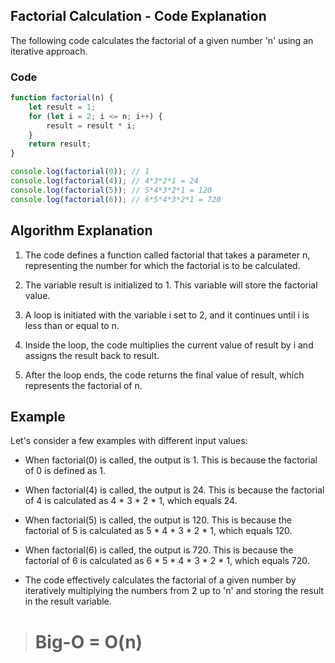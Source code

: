 ## Factorial Calculation - Code Explanation

The following code calculates the factorial of a given number 'n' using an iterative approach.

### Code

```javascript
function factorial(n) {
    let result = 1;
    for (let i = 2; i <= n; i++) {
        result = result * i;
    }
    return result;
}

console.log(factorial(0)); // 1
console.log(factorial(4)); // 4*3*2*1 = 24
console.log(factorial(5)); // 5*4*3*2*1 = 120
console.log(factorial(6)); // 6*5*4*3*2*1 = 720
```

## Algorithm Explanation
1. The code defines a function called factorial that takes a parameter n, representing the number for which the factorial is to be calculated.

2. The variable result is initialized to 1. This variable will store the factorial value.

3. A loop is initiated with the variable i set to 2, and it continues until i is less than or equal to n.

4. Inside the loop, the code multiplies the current value of result by i and assigns the result back to result.

5. After the loop ends, the code returns the final value of result, which represents the factorial of n.

## Example

Let's consider a few examples with different input values:

- When factorial(0) is called, the output is 1. This is because the factorial of 0 is defined as 1.

- When factorial(4) is called, the output is 24. This is because the factorial of 4 is calculated as 4 * 3 * 2 * 1, which equals 24.

- When factorial(5) is called, the output is 120. This is because the factorial of 5 is calculated as 5 * 4 * 3 * 2 * 1, which equals 120.

- When factorial(6) is called, the output is 720. This is because the factorial of 6 is calculated as 6 * 5 * 4 * 3 * 2 * 1, which equals 720.

- The code effectively calculates the factorial of a given number by iteratively multiplying the numbers from 2 up to 'n' and storing the result in the result variable.

> # Big-O = O(n)
